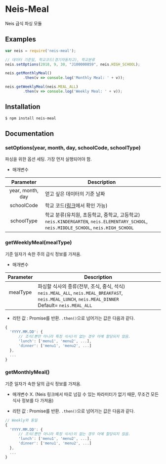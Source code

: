 # Neis-Meal
  Neis 급식 파싱 모듈

## Examples
```js
var neis = require('neis-meal');

// 데이터 기준일, 학교코드(경기자동차고), 학교분류
neis.setOptions(2018, 9, 30, "J100000859", neis.HIGH_SCHOOL);

neis.getMonthlyMeal()
        .then(v => console.log('Monthly Meal: ' + v));

neis.getWeeklyMeal(neis.MEAL_ALL)
        .then(v => console.log('Weekly Meal: ' + v));
```

## Installation

```bash
$ npm install neis-meal
```

## Documentation
### setOptions(year, month, day, schoolCode, schoolType)
파싱을 위한 옵션 세팅. 가장 먼저 실행되어야 함.

- 매개변수

| Parameter | Description |
|:---------:|-------------|
|year, month, day |얻고 싶은 데이터의 기준 날짜|
|schoolCode |학교 코드([링크](https://www.meatwatch.go.kr/biz/bm/sel/schoolListPopup.do)에서 확인 가능)|
|schoolType |학교 분류(유치원, 초등학교, 중학교, 고등학교)<br>`neis.KINDERGARTEN`, `neis.ELEMENTARY_SCHOOL`, `neis.MIDDLE_SCHOOL`, `neis.HIGH_SCHOOL`|

### getWeeklyMeal(mealType)
기준 일자가 속한 주의 급식 정보를 가져옴.

- 매개변수

| Parameter | Description |
|:---------:|-------------|
|mealType   |파싱할 식사의 종류(전부, 조식, 중식, 석식)<br>`neis.MEAL_ALL`, `neis.MEAL_BREAKFAST`, `neis.MEAL_LUNCH`, `neis.MEAL_DINNER`<br>Default= `neis.MEAL_ALL`|

- 리턴 값 : Promise를 반환. `.then()`으로 넘어가는 값은 다음과 같다.
```js
{
  'YYYY.MM.DD': {
      // 조식(뿐만 아니라 특정 식사)이 없는 경우 아예 할당되지 않음.
      'lunch': ['menu1', 'menu2', ...],
      'dinner': ['menu1', 'menu2', ...]
  },
  ...
}
```

### getMonthlyMeal()
기준 일자가 속한 달의 급식 정보를 가져옴.

- 매개변수 X. (Neis 링크에서 따로 넘길 수 있는 파라미터가 없기 때문, 무조건 모든 식사 정보를 다 가져옴)

- 리턴 값 : Promise를 반환. `.then()`으로 넘어가는 값은 다음과 같다.
```js
// Weekly와 동일
{
  'YYYY.MM.DD': {
      // 조식(뿐만 아니라 특정 식사)이 없는 경우 아예 할당되지 않음.
      'lunch': ['menu1', 'menu2', ...],
      'dinner': ['menu1', 'menu2', ...]
  },
  ...
}
```
